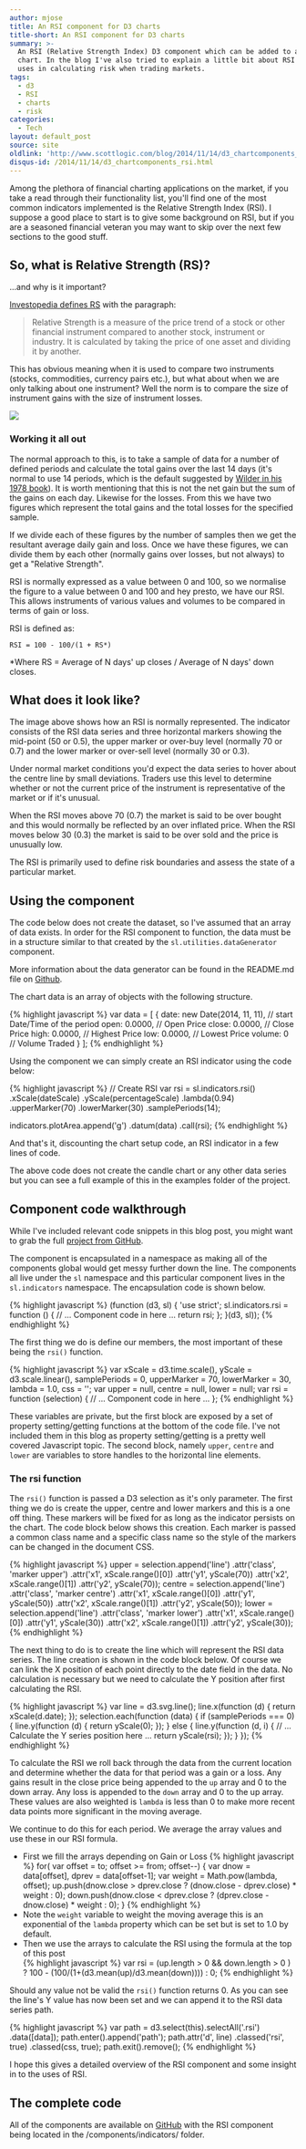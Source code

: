 ```yaml
---
author: mjose
title: An RSI component for D3 charts
title-short: An RSI component for D3 charts
summary: >-
  An RSI (Relative Strength Index) D3 component which can be added to a D3
  chart. In the blog I've also tried to explain a little bit about RSI and it's
  uses in calculating risk when trading markets.
tags:
  - d3
  - RSI
  - charts
  - risk
categories:
  - Tech
layout: default_post
source: site
oldlink: 'http://www.scottlogic.com/blog/2014/11/14/d3_chartcomponents_rsi.html'
disqus-id: /2014/11/14/d3_chartcomponents_rsi.html
---
```

Among the plethora of financial charting applications on the market, if you take a read through their functionality list, you'll find one of the most common indicators implemented is the Relative Strength Index (RSI). 
I suppose a good place to start is to give some background on RSI, but if you are a seasoned financial veteran you may want to skip over the next few sections to the good stuff.

## So, what is Relative Strength (RS)?

...and why is it important?

[Investopedia defines RS](http://www.investopedia.com/ask/answers/06/relativestrength.asp) with the paragraph:
> Relative Strength is a measure of the price trend of a stock or other financial instrument compared to another stock, instrument or industry. It is calculated by taking the price of one asset and dividing it by another.

This has obvious meaning when it is used to compare two instruments (stocks, commodities, currency pairs etc.), but what about when we are only talking about one instrument? Well the norm is to compare the size of instrument gains with the size of instrument losses.

<img src="{{ site.baseurl }}/mjose/assets/2014-11-14-d3_chartcomponents_rsi/header.jpg" />

### Working it all out

The normal approach to this, is to take a sample of data for a number of defined periods and calculate the total gains over the last 14 days (it's normal to use 14 periods, which is the default suggested by [Wilder in his 1978 book](http://www.amazon.co.uk/New-Concepts-Technical-Trading-Systems/dp/0894590278)). It is worth mentioning that this is not the net gain but the sum of the gains on each day. Likewise for the losses. From this we have two figures which represent the total gains and the total losses for the specified sample.

If we divide each of these figures by the number of samples then we get the resultant average daily gain and loss. Once we have these figures, we can divide them by each other (normally gains over losses, but not always) to get a "Relative Strength".

RSI is normally expressed as a value between 0 and 100, so we normalise the figure to a value between 0 and 100 and hey presto, we have our RSI. This allows instruments of various values and volumes to be compared in terms of gain or loss.

RSI is defined as:

    RSI = 100 - 100/(1 + RS*)

\*Where RS = Average of N days' up closes / Average of N days' down closes.

## What does it look like?

<link rel="stylesheet" href="{{ site.baseurl }}/mjose/assets/2014-11-14-d3_chartcomponents_rsi/rsi.css" />

<div id="rsi_indicator_chart"></div>

<script src="{{ site.baseurl }}/mjose/assets/2014-11-14-d3_chartcomponents_rsi/js/jquery.js">
</script>
<script src="{{ site.baseurl }}/mjose/assets/2014-11-14-d3_chartcomponents_rsi/js/jstat.js">
</script>
<script src="{{ site.baseurl }}/mjose/assets/2014-11-14-d3_chartcomponents_rsi/js/moment.js">
</script>
<script src="{{ site.baseurl }}/mjose/assets/2014-11-14-d3_chartcomponents_rsi/js/moment-range.js">
</script>
<script src="{{ site.baseurl }}/mjose/assets/2014-11-14-d3_chartcomponents_rsi/js/d3.js">
</script>
<script src="{{ site.baseurl }}/mjose/assets/2014-11-14-d3_chartcomponents_rsi/js/d3-financial-components.min.js">
</script>
<script src="{{ site.baseurl }}/mjose/assets/2014-11-14-d3_chartcomponents_rsi/js/rsi.js">
</script>

The image above shows how an RSI is normally represented. The indicator consists of the RSI data series and three horizontal markers showing the mid-point (50 or 0.5), the upper marker or over-buy level (normally 70 or 0.7) and the lower marker or over-sell level (normally 30 or 0.3). 

Under normal market conditions you'd expect the data series to hover about the centre line by small deviations. Traders use this level to determine whether or not the current price of the instrument is representative of the market or if it's unusual. 

When the RSI moves above 70 (0.7) the market is said to be over bought and this would normally be reflected by an over inflated price. When the RSI moves below 30 (0.3) the market is said to be over sold and the price is unusually low. 

The RSI is primarily used to define risk boundaries and assess the state of a particular market.

## Using the component

The code below does not create the dataset, so I've assumed that an array of data exists. In order for the RSI component to function, the data must be in a structure similar to that created by the `sl.utilities.dataGenerator` component. 

More information about the data generator can be found in the README.md file on [Github](https://github.com/ScottLogic/d3-financial-components).

The chart data is an array of objects with the following structure.

{% highlight javascript %}
var data = [
    {
        date: new Date(2014, 11, 11),   // start Date/Time of the period
        open: 0.0000,                   // Open Price
        close: 0.0000,                  // Close Price
        high: 0.0000,                   // Highest Price
        low: 0.0000,                    // Lowest Price
        volume: 0                       // Volume Traded
    }
];
{% endhighlight %}

Using the component we can simply create an RSI indicator using the code below:

{% highlight javascript %}
// Create RSI
var rsi = sl.indicators.rsi()
    .xScale(dateScale)
    .yScale(percentageScale)
    .lambda(0.94)
    .upperMarker(70)
    .lowerMarker(30)
    .samplePeriods(14);

indicators.plotArea.append('g')
    .datum(data)
    .call(rsi);
{% endhighlight %}

And that's it, discounting the chart setup code, an RSI indicator in a few lines of code.

The above code does not create the candle chart or any other data series but you can see a full example of this in the examples folder of the project.

## Component code walkthrough

While I've included relevant code snippets in this blog post, you might want to grab the full [project from GitHub](https://github.com/ScottLogic/d3-financial-components).

The component is encapsulated in a namespace as making all of the components global would get messy further down the line. The components all live under the `sl` namespace and this particular component lives in the `sl.indicators` namespace. The encapsulation code is shown below.

{% highlight javascript %}
(function (d3, sl) {
    'use strict';
    sl.indicators.rsi = function () {
        // ... Component code in here ... 
        return rsi;
    };
}(d3, sl));
{% endhighlight %}

The first thing we do is define our members, the most important of these being the `rsi()` function.

{% highlight javascript %}
var xScale = d3.time.scale(),
    yScale = d3.scale.linear(),
    samplePeriods = 0,
    upperMarker = 70,
    lowerMarker = 30,
    lambda = 1.0,
    css = '';
var upper = null,
    centre = null,
    lower = null;
var rsi = function (selection) {
    // ... Component code in here ... 
};
{% endhighlight %}

These variables are private, but the first block are exposed by a set of property setting/getting functions at the bottom of the code file. I've not included them in this blog as property setting/getting is a pretty well covered Javascript topic. The second block, namely `upper`, `centre` and `lower` are variables to store handles to the horizontal line elements.

### The rsi function

The `rsi()` function is passed a D3 selection as it's only parameter. The first thing we do is create the upper, centre and lower markers and this is a one off thing. These markers will be fixed for as long as the indicator persists on the chart. The code block below shows this creation. Each marker is passed a common class name and a specific class name so the style of the markers can be changed in the document CSS.

{% highlight javascript %}
upper = selection.append('line')
    .attr('class', 'marker upper')
    .attr('x1', xScale.range()[0]) 
    .attr('y1', yScale(70))
    .attr('x2', xScale.range()[1]) 
    .attr('y2', yScale(70));
centre = selection.append('line')
    .attr('class', 'marker centre')
    .attr('x1', xScale.range()[0]) 
    .attr('y1', yScale(50))
    .attr('x2', xScale.range()[1]) 
    .attr('y2', yScale(50));
lower = selection.append('line')
    .attr('class', 'marker lower')
    .attr('x1', xScale.range()[0]) 
    .attr('y1', yScale(30))
    .attr('x2', xScale.range()[1]) 
    .attr('y2', yScale(30));
{% endhighlight %}

The next thing to do is to create the line which will represent the RSI data series. The line creation is shown in the code block below. Of course we can link the X position of each point directly to the date field in the data. No calculation is necessary but we need to calculate the Y position after first calculating the RSI.

{% highlight javascript %}
var line = d3.svg.line();
line.x(function (d) { return xScale(d.date); });
selection.each(function (data) {
    if (samplePeriods === 0) {
        line.y(function (d) { return yScale(0); });
    }
    else {
        line.y(function (d, i) {
            // ... Calculate the Y series position here ... 
            return yScale(rsi);
        });
    }
});
{% endhighlight %}

To calculate the RSI we roll back through the data from the current location and determine whether the data for that period was a gain or a loss. Any gains result in the close price being appended to the `up` array and 0 to the down array. Any loss is appended to the `down` array and 0 to the up array. These values are also weighted is `lambda` is less than 0 to make more recent data points more significant in the moving average.

We continue to do this for each period. We average the array values and use these in our RSI formula. 

+ First we fill the arrays depending on Gain or Loss
{% highlight javascript %}
for( var offset = to; offset >= from; offset--) {
    var dnow = data[offset],
        dprev = data[offset-1];
    var weight = Math.pow(lambda, offset);
    up.push(dnow.close > dprev.close ? (dnow.close - dprev.close) * weight : 0);
    down.push(dnow.close < dprev.close ? (dprev.close - dnow.close) * weight : 0);
}
{% endhighlight %}
+ Note the `weight` variable to weight the moving average this is an exponential of the `lambda` property which can be set but is set to 1.0 by default.
+ Then we use the arrays to calculate the RSI using the formula at the top of this post       
{% highlight javascript %}
var rsi = (up.length > 0 && down.length > 0 ) ?
    100 - (100/(1+(d3.mean(up)/d3.mean(down)))) :
    0;
{% endhighlight %}

Should any value not be valid the `rsi()` function returns 0. As you can see the line's Y value has now been set and we can append it to the RSI data series path.

{% highlight javascript %}
var path = d3.select(this).selectAll('.rsi')
    .data([data]);
path.enter().append('path');
path.attr('d', line)
    .classed('rsi', true)
    .classed(css, true);
path.exit().remove();
{% endhighlight %}

I hope this gives a detailed overview of the RSI component and some insight in to the uses of RSI.

## The complete code

All of the components are available on [GitHub](https://github.com/ScottLogic/d3-financial-components) with the RSI component being located in the /components/indicators/ folder.























